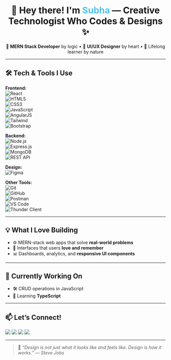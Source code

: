 <!-- Title Section -->
<h1 align="center">👋 Hey there! I'm <span style="color:#4FC3F7">Subha</span> — Creative Technologist Who Codes & Designs ✨</h1>

<p align="center">
  🔧 <b>MERN Stack Developer</b> by logic • 🎨 <b>UI/UX Designer</b> by heart • 🚀 Lifelong learner by nature
</p>

---

## 🛠 Tech & Tools I Use

**Frontend:**  
![React](https://img.shields.io/badge/-React-61DAFB?logo=react&logoColor=000)  
![HTML5](https://img.shields.io/badge/-HTML5-E34F26?logo=html5&logoColor=fff)  
![CSS3](https://img.shields.io/badge/-CSS3-1572B6?logo=css3&logoColor=fff)  
![JavaScript](https://img.shields.io/badge/-JavaScript-F7DF1E?logo=javascript&logoColor=000)  
![AngularJS](https://img.shields.io/badge/-AngularJS-DD0031?logo=angularjs&logoColor=fff)  
![Tailwind](https://img.shields.io/badge/-TailwindCSS-06B6D4?logo=tailwindcss&logoColor=fff)  
![Bootstrap](https://img.shields.io/badge/-Bootstrap-7952B3?logo=bootstrap&logoColor=fff)  

**Backend:**  
![Node.js](https://img.shields.io/badge/-Node.js-339933?logo=node.js&logoColor=fff)  
![Express.js](https://img.shields.io/badge/-Express.js-000?logo=express&logoColor=fff)  
![MongoDB](https://img.shields.io/badge/-MongoDB-47A248?logo=mongodb&logoColor=fff)  
![REST API](https://img.shields.io/badge/-REST%20API-02569B?logo=swagger&logoColor=fff)  

**Design:**  
![Figma](https://img.shields.io/badge/-Figma-F24E1E?logo=figma&logoColor=fff)  

**Other Tools:**  
![Git](https://img.shields.io/badge/-Git-F05032?logo=git&logoColor=fff)  
![GitHub](https://img.shields.io/badge/-GitHub-181717?logo=github)  
![Postman](https://img.shields.io/badge/-Postman-FF6C37?logo=postman&logoColor=fff)  
![VS Code](https://img.shields.io/badge/-VS%20Code-007ACC?logo=visualstudiocode&logoColor=fff)  
![Thunder Client](https://img.shields.io/badge/-Thunder%20Client-3A3A3A?logo=visualstudiocode&logoColor=fff)

---

## 💡 What I Love Building
- ⚙ MERN-stack web apps that solve **real-world problems**  
- 🎯 Interfaces that users **love and remember**  
- 📊 Dashboards, analytics, and **responsive UI components**

---

## 🌱 Currently Working On
- 🛠 CRUD operations in JavaScript  
- 📖 Learning **TypeScript**

---

## 📫 Let’s Connect!
<p>
  <a href="https://your-portfolio-link.com"><img src="https://img.shields.io/badge/-Portfolio-FF5722?style=for-the-badge&logo=firefox&logoColor=fff"/></a>
  <a href="https://www.linkedin.com/in/subha-p-871113288/"><img src="https://img.shields.io/badge/-LinkedIn-0077B5?style=for-the-badge&logo=linkedin&logoColor=fff"/></a>
  <a href="https://x.com/SubhaP23"><img src="https://img.shields.io/badge/-Twitter-1DA1F2?style=for-the-badge&logo=twitter&logoColor=fff"/></a>
  <a href="https://www.instagram.com/subhapandiyarajan?igsh=bDdncTlqbXpjZHMy"><img src="https://img.shields.io/badge/-Instagram-E4405F?style=for-the-badge&logo=instagram&logoColor=fff"/></a>
</p>

---

> 💬 *“Design is not just what it looks like and feels like. Design is how it works.” — Steve Jobs*
